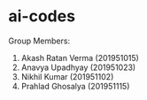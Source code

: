 # ai-codes

Group Members:
1. Akash Ratan Verma (201951015)
2. Anavya Upadhyay (201951023)
3. Nikhil Kumar (201951102)
4. Prahlad Ghosalya (201951115)
